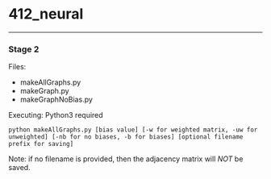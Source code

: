 # 412_neural
----------------
### Stage 2

Files: 
* makeAllGraphs.py
* makeGraph.py
* makeGraphNoBias.py

Executing: Python3 required

```
python makeAllGraphs.py [bias value] [-w for weighted matrix, -uw for unweighted] [-nb for no biases, -b for biases] [optional filename prefix for saving]
```

Note: if no filename is provided, then the adjacency matrix will *NOT* be saved.